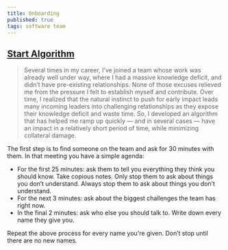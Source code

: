 ```yaml
---
title: Onboarding
published: true
tags: software team
---
```

## [Start Algorithm](http://boz.com/articles/career-cold-start.html)
> Several times in my career, I’ve joined a team whose work was already well under way, where I had a massive knowledge deficit, and didn’t have pre-existing relationships. None of those excuses relieved me from the pressure I felt to establish myself and contribute. Over time, I realized that the natural instinct to push for early impact leads many incoming leaders into challenging relationships as they expose their knowledge deficit and waste time. So, I developed an algorithm that has helped me ramp up quickly — and in several cases — have an impact in a relatively short period of time, while minimizing collateral damage.

The first step is to find someone on the team and ask for 30 minutes with them. In that meeting you have a simple agenda:

- For the first 25 minutes: ask them to tell you everything they think you should know. Take copious notes. Only stop them to ask about things you don’t understand. Always stop them to ask about things you don’t understand.
- For the next 3 minutes: ask about the biggest challenges the team has right now.
- In the final 2 minutes: ask who else you should talk to. Write down every name they give you.

Repeat the above process for every name you're given. Don’t stop until there are no new names.

